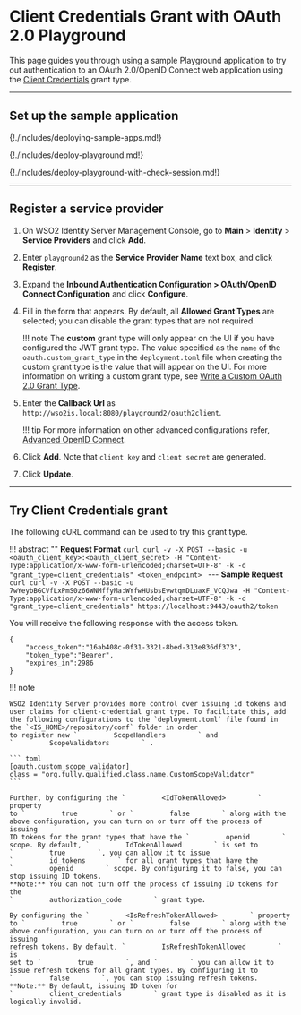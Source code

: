 # Client Credentials Grant with OAuth 2.0 Playground

This page guides you through using a sample Playground application to try out authentication to an OAuth 2.0/OpenID Connect web application using the [Client Credentials]({{base_path}}/references/concepts/authorization/client-credential-grant/) grant type.

----

## Set up the sample application

{!./includes/deploying-sample-apps.md!}


{!./includes/deploy-playground.md!}


{!./includes/deploy-playground-with-check-session.md!}

---

## Register a service provider

1. On WSO2 Identity Server Management Console, go to **Main** > **Identity** > **Service Providers** and click **Add**.

2. Enter `playground2` as the **Service Provider Name** text box, and click **Register**.

3. Expand the **Inbound Authentication Configuration > OAuth/OpenID Connect Configuration** and click **Configure**.

4. Fill in the form that appears. By default, all **Allowed Grant Types** are selected; you can disable the grant types that are not required.

    !!! note
        The **custom** grant type will only appear on the UI if you have configured the JWT grant type. The value specified as the `name` of the `oauth.custom_grant_type` in the `deployment.toml` file when creating the custom grant type is the value that will appear on the UI. For more information on writing a custom grant type, see [Write a Custom OAuth 2.0 Grant Type]({{base_path}}/references/extend/oauth2/write-a-custom-oauth-2.0-grant-type).

5. Enter the **Callback Url** as `http://wso2is.local:8080/playground2/oauth2client`.

    !!! tip
        For more information on other advanced configurations refer, [Advanced OpenID Connect]({{base_path}}/guides/login/oidc-parameters-in-auth-request/).

7. Click **Add**. Note that `client key` and `client secret` are generated.

8. Click **Update**.

----

## Try Client Credentials grant 

The following cURL command can be used to try this grant type.

!!! abstract ""
    **Request Format**
    ```curl
    curl -v -X POST --basic -u <oauth_client_key>:<oauth_client_secret> -H "Content-Type:application/x-www-form-urlencoded;charset=UTF-8" -k -d "grant_type=client_credentials" <token_endpoint>
    ```
    ---
    **Sample Request**
    ```curl
    curl -v -X POST --basic -u 7wYeybBGCVfLxPmS0z66WNMffyMa:WYfwHUsbsEvwtqmDLuaxF_VCQJwa -H "Content-Type:application/x-www-form-urlencoded;charset=UTF-8" -k -d "grant_type=client_credentials" https://localhost:9443/oauth2/token
    ```

You will receive the following response with the access token.

```
{
    "access_token":"16ab408c-0f31-3321-8bed-313e836df373",
    "token_type":"Bearer",
    "expires_in":2986
}
```


!!! note
    
    WSO2 Identity Server provides more control over issuing id tokens and
    user claims for client-credential grant type. To facilitate this, add the following configurations to the `deployment.toml` file found in the `<IS_HOME>/repository/conf` folder in order 
    to register new `         ScopeHandlers        ` and
    `         ScopeValidators        ` .
    
    ``` toml
    [oauth.custom_scope_validator]
    class = "org.fully.qualified.class.name.CustomScopeValidator"
    ```
    
    Further, by configuring the `         <IdTokenAllowed>        ` property
    to `         true        ` or `         false        ` along with the
    above configuration, you can turn on or turn off the process of issuing
    ID tokens for the grant types that have the `         openid        `
    scope. By default, `         IdTokenAllowed        ` is set to
    `         true        `, you can allow it to issue
    `         id_tokens        ` for all grant types that have the
    `         openid        ` scope. By configuring it to false, you can
    stop issuing ID tokens.  
    **Note:** You can not turn off the process of issuing ID tokens for the
    `         authorization_code        ` grant type.
    
    By configuring the `         <IsRefreshTokenAllowed>        ` property
    to `         true        ` or `         false        ` along with the
    above configuration, you can turn on or turn off the process of issuing
    refresh tokens. By default, `         IsRefreshTokenAllowed        ` is
    set to `         true        `, and `        ` you can allow it to
    issue refresh tokens for all grant types. By configuring it to
    `         false        `, you can stop issuing refresh tokens.  
    **Note:** By default, issuing ID token for
    `         client_credentials        ` grant type is disabled as it is
    logically invalid.

